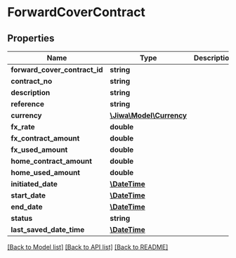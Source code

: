 # ForwardCoverContract

## Properties
Name | Type | Description | Notes
------------ | ------------- | ------------- | -------------
**forward_cover_contract_id** | **string** |  | [optional] 
**contract_no** | **string** |  | [optional] 
**description** | **string** |  | [optional] 
**reference** | **string** |  | [optional] 
**currency** | [**\Jiwa\Model\Currency**](Currency.md) |  | [optional] 
**fx_rate** | **double** |  | [optional] 
**fx_contract_amount** | **double** |  | [optional] 
**fx_used_amount** | **double** |  | [optional] 
**home_contract_amount** | **double** |  | [optional] 
**home_used_amount** | **double** |  | [optional] 
**initiated_date** | [**\DateTime**](\DateTime.md) |  | [optional] 
**start_date** | [**\DateTime**](\DateTime.md) |  | [optional] 
**end_date** | [**\DateTime**](\DateTime.md) |  | [optional] 
**status** | **string** |  | [optional] 
**last_saved_date_time** | [**\DateTime**](\DateTime.md) |  | [optional] 

[[Back to Model list]](../README.md#documentation-for-models) [[Back to API list]](../README.md#documentation-for-api-endpoints) [[Back to README]](../README.md)


